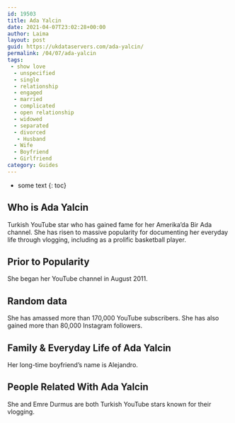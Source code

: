 ```yaml
---
id: 19503
title: Ada Yalcin
date: 2021-04-07T23:02:28+00:00
author: Laima
layout: post
guid: https://ukdataservers.com/ada-yalcin/
permalink: /04/07/ada-yalcin
tags:
 - show love
  - unspecified
  - single
  - relationship
  - engaged
  - married
  - complicated
  - open relationship
  - widowed
  - separated
  - divorced
   - Husband
  - Wife
  - Boyfriend
  - Girlfriend
category: Guides
---
```


* some text
{: toc}


## Who is Ada Yalcin
                  
                  
                  
Turkish YouTube star who has gained fame for her Amerika&#8217;da Bir Ada channel. She has risen to massive popularity for documenting her everyday life through vlogging, including as a prolific basketball player. 
                  
              
            
              
            
                
                
                
## Prior to Popularity
                  
                  
                  
She began her YouTube channel in August 2011. 
                  
              
            
              
            
                
                
                
## Random data
                  
                  
                  
She has amassed more than 170,000 YouTube subscribers. She has also gained more than 80,000 Instagram followers. 
                  
              
            
              
            
                
                
                
## Family & Everyday Life of Ada Yalcin
                  
                  
                  
Her long-time boyfriend&#8217;s name is Alejandro.
                  
              
            
              
            
                
                
                
## People Related With Ada Yalcin
                  
                  
                  
She and Emre Durmus are both Turkish YouTube stars known for their vlogging. 
                  
              
            
              
            
                
              
            
              
              
            
            
              
            
          
          
          
